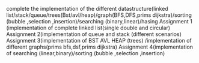 complete the implementation of the different datastructure(linked list/stack/queue/trees(Bst/avl/heap)/graph(BFS,DFS,prims dijkstra)/sorting (bubble ,selection ,insertion)/searching (binary,linear)/hasing 
Assignment 1 (implementation of complete linked list(single double and circular)
Assignment 2(implementation of queue and stack (different scenarios)
Assignment 3(implementation of BST AVL HEAP (trees) /implementation of different graphs(prims bfs,dsf,prims dijkstra)
Assignment 4(implementation of searching (linear,binary)/sorting (bubble ,selection ,insertion)
